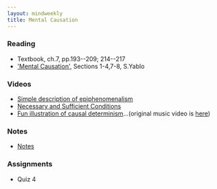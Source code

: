 ```yaml
---
layout: mindweekly
title: Mental Causation
---
```


### Reading
+ Textbook, ch.7, pp.193--209; 214--217
+ ['Mental Causation',](/mind/causation/Yablo.pdf) Sections 1-4,7-8, S.Yablo


### Videos
+ [Simple description of epiphenomenalism](https://www.youtube.com/watch?v=hHtWWDFwS1U) 
+ [Necessary and Sufficient Conditions](https://www.youtube.com/watch?v=5LqNm9d2__I)
+ [Fun illustration of causal determinism](https://vimeo.com/114396910)...(original music video is [here](https://www.youtube.com/watch?v=qybUFnY7Y8w))


### Notes
+ [Notes](notes)


### Assignments
+ Quiz 4


